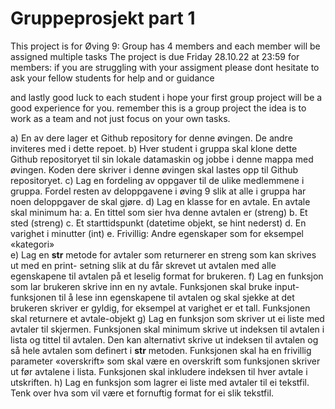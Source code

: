 # Gruppeprosjekt part 1
This project is for Øving 9: 
Group has 4 members and each member will be assigned multiple tasks
The project is due Friday 28.10.22 at 23:59
for members: if you are struggling with your assigment please dont hesitate to ask your fellow students for help and or guidance 

and lastly good luck to each student i hope your first group project will be a good experience for you. remember this is a group project the idea is to work as a team and not just focus on your own tasks. 



a) En av dere lager et Github repository for denne øvingen. De andre inviteres med i dette 
repoet. 
b) Hver student i gruppa skal klone dette Github repositoryet til sin lokale datamaskin og jobbe i 
denne mappa med øvingen. Koden dere skriver i denne øvingen skal lastes opp til Github 
repositoryet. 
c) Lag en fordeling av oppgaver til de ulike medlemmene i gruppa. Fordel resten av 
deloppgavene i øving 9 slik at alle i gruppa har noen deloppgaver de skal gjøre. 
d) Lag en klasse for en avtale. En avtale skal minimum ha: 
a. En tittel som sier hva denne avtalen er (streng) 
b. Et sted (streng) 
c. Et starttidspunkt (datetime objekt, se hint nederst) 
d. En varighet i minutter (int) 
e. Frivillig: Andre egenskaper som for eksempel «kategori»  
e) Lag en __str__ metode for avtaler som returnerer en streng som kan skrives ut med en print-
setning slik at du får skrevet ut avtalen med alle egenskapene til avtalen på et leselig format 
for brukeren. 
f) Lag en funksjon som lar brukeren skrive inn en ny avtale. Funksjonen skal bruke input-
funksjonen til å lese inn egenskapene til avtalen og skal sjekke at det brukeren skriver er 
gyldig, for eksempel at varighet er et tall. Funksjonen skal returnere et avtale-objekt 
g) Lag en funksjon som skriver ut ei liste med avtaler til skjermen. Funksjonen skal minimum 
skrive ut indeksen til avtalen i lista og tittel til avtalen. Den kan alternativt skrive ut indeksen 
til avtalen og så hele avtalen som definert i __str__ metoden. Funksjonen skal ha en frivillig 
parameter «overskrift» som skal være en overskrift som funksjonen skriver ut før avtalene i 
lista. Funksjonen skal inkludere indeksen til hver avtale i utskriften. 
h) Lag en funksjon som lagrer ei liste med avtaler til ei tekstfil. Tenk over hva som vil være et 
fornuftig format for ei slik tekstfil. 
